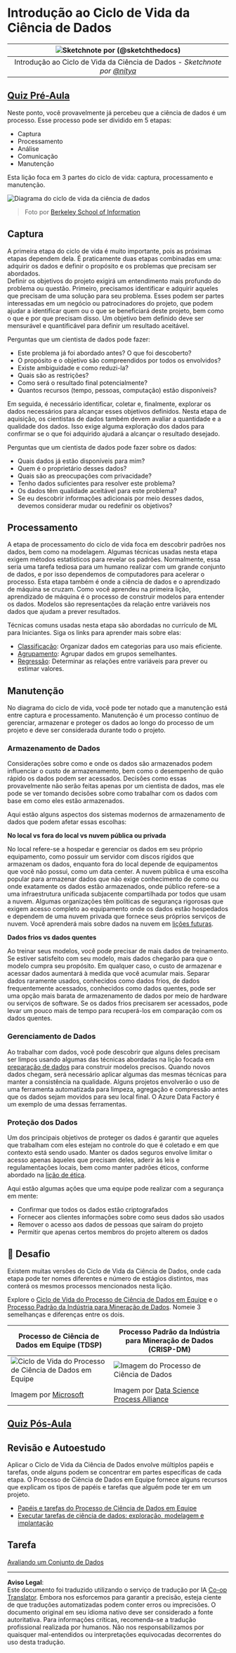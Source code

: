 <!--
CO_OP_TRANSLATOR_METADATA:
{
  "original_hash": "79ca8a5a3135e94d2d43f56ba62d5205",
  "translation_date": "2025-09-04T17:45:52+00:00",
  "source_file": "4-Data-Science-Lifecycle/14-Introduction/README.md",
  "language_code": "br"
}
-->
# Introdução ao Ciclo de Vida da Ciência de Dados

|![ Sketchnote por [(@sketchthedocs)](https://sketchthedocs.dev) ](../../sketchnotes/14-DataScience-Lifecycle.png)|
|:---:|
| Introdução ao Ciclo de Vida da Ciência de Dados - _Sketchnote por [@nitya](https://twitter.com/nitya)_ |

## [Quiz Pré-Aula](https://red-water-0103e7a0f.azurestaticapps.net/quiz/26)

Neste ponto, você provavelmente já percebeu que a ciência de dados é um processo. Esse processo pode ser dividido em 5 etapas:

- Captura
- Processamento
- Análise
- Comunicação
- Manutenção

Esta lição foca em 3 partes do ciclo de vida: captura, processamento e manutenção.

![Diagrama do ciclo de vida da ciência de dados](../../../../translated_images/data-science-lifecycle.a1e362637503c4fb0cd5e859d7552edcdb4aa629a279727008baa121f2d33f32.br.jpg)
> Foto por [Berkeley School of Information](https://ischoolonline.berkeley.edu/data-science/what-is-data-science/)

## Captura

A primeira etapa do ciclo de vida é muito importante, pois as próximas etapas dependem dela. É praticamente duas etapas combinadas em uma: adquirir os dados e definir o propósito e os problemas que precisam ser abordados.  
Definir os objetivos do projeto exigirá um entendimento mais profundo do problema ou questão. Primeiro, precisamos identificar e adquirir aqueles que precisam de uma solução para seu problema. Esses podem ser partes interessadas em um negócio ou patrocinadores do projeto, que podem ajudar a identificar quem ou o que se beneficiará deste projeto, bem como o que e por que precisam disso. Um objetivo bem definido deve ser mensurável e quantificável para definir um resultado aceitável.

Perguntas que um cientista de dados pode fazer:
- Este problema já foi abordado antes? O que foi descoberto?
- O propósito e o objetivo são compreendidos por todos os envolvidos?
- Existe ambiguidade e como reduzi-la?
- Quais são as restrições?
- Como será o resultado final potencialmente?
- Quantos recursos (tempo, pessoas, computação) estão disponíveis?

Em seguida, é necessário identificar, coletar e, finalmente, explorar os dados necessários para alcançar esses objetivos definidos. Nesta etapa de aquisição, os cientistas de dados também devem avaliar a quantidade e a qualidade dos dados. Isso exige alguma exploração dos dados para confirmar se o que foi adquirido ajudará a alcançar o resultado desejado.

Perguntas que um cientista de dados pode fazer sobre os dados:
- Quais dados já estão disponíveis para mim?
- Quem é o proprietário desses dados?
- Quais são as preocupações com privacidade?
- Tenho dados suficientes para resolver este problema?
- Os dados têm qualidade aceitável para este problema?
- Se eu descobrir informações adicionais por meio desses dados, devemos considerar mudar ou redefinir os objetivos?

## Processamento

A etapa de processamento do ciclo de vida foca em descobrir padrões nos dados, bem como na modelagem. Algumas técnicas usadas nesta etapa exigem métodos estatísticos para revelar os padrões. Normalmente, essa seria uma tarefa tediosa para um humano realizar com um grande conjunto de dados, e por isso dependemos de computadores para acelerar o processo. Esta etapa também é onde a ciência de dados e o aprendizado de máquina se cruzam. Como você aprendeu na primeira lição, aprendizado de máquina é o processo de construir modelos para entender os dados. Modelos são representações da relação entre variáveis nos dados que ajudam a prever resultados.

Técnicas comuns usadas nesta etapa são abordadas no currículo de ML para Iniciantes. Siga os links para aprender mais sobre elas:

- [Classificação](https://github.com/microsoft/ML-For-Beginners/tree/main/4-Classification): Organizar dados em categorias para uso mais eficiente.
- [Agrupamento](https://github.com/microsoft/ML-For-Beginners/tree/main/5-Clustering): Agrupar dados em grupos semelhantes.
- [Regressão](https://github.com/microsoft/ML-For-Beginners/tree/main/2-Regression): Determinar as relações entre variáveis para prever ou estimar valores.

## Manutenção

No diagrama do ciclo de vida, você pode ter notado que a manutenção está entre captura e processamento. Manutenção é um processo contínuo de gerenciar, armazenar e proteger os dados ao longo do processo de um projeto e deve ser considerada durante todo o projeto.

### Armazenamento de Dados

Considerações sobre como e onde os dados são armazenados podem influenciar o custo de armazenamento, bem como o desempenho de quão rápido os dados podem ser acessados. Decisões como essas provavelmente não serão feitas apenas por um cientista de dados, mas ele pode se ver tomando decisões sobre como trabalhar com os dados com base em como eles estão armazenados.

Aqui estão alguns aspectos dos sistemas modernos de armazenamento de dados que podem afetar essas escolhas:

**No local vs fora do local vs nuvem pública ou privada**

No local refere-se a hospedar e gerenciar os dados em seu próprio equipamento, como possuir um servidor com discos rígidos que armazenam os dados, enquanto fora do local depende de equipamentos que você não possui, como um data center. A nuvem pública é uma escolha popular para armazenar dados que não exige conhecimento de como ou onde exatamente os dados estão armazenados, onde público refere-se a uma infraestrutura unificada subjacente compartilhada por todos que usam a nuvem. Algumas organizações têm políticas de segurança rigorosas que exigem acesso completo ao equipamento onde os dados estão hospedados e dependem de uma nuvem privada que fornece seus próprios serviços de nuvem. Você aprenderá mais sobre dados na nuvem em [lições futuras](https://github.com/microsoft/Data-Science-For-Beginners/tree/main/5-Data-Science-In-Cloud).

**Dados frios vs dados quentes**

Ao treinar seus modelos, você pode precisar de mais dados de treinamento. Se estiver satisfeito com seu modelo, mais dados chegarão para que o modelo cumpra seu propósito. Em qualquer caso, o custo de armazenar e acessar dados aumentará à medida que você acumular mais. Separar dados raramente usados, conhecidos como dados frios, de dados frequentemente acessados, conhecidos como dados quentes, pode ser uma opção mais barata de armazenamento de dados por meio de hardware ou serviços de software. Se os dados frios precisarem ser acessados, pode levar um pouco mais de tempo para recuperá-los em comparação com os dados quentes.

### Gerenciamento de Dados

Ao trabalhar com dados, você pode descobrir que alguns deles precisam ser limpos usando algumas das técnicas abordadas na lição focada em [preparação de dados](https://github.com/microsoft/Data-Science-For-Beginners/tree/main/2-Working-With-Data/08-data-preparation) para construir modelos precisos. Quando novos dados chegam, será necessário aplicar algumas das mesmas técnicas para manter a consistência na qualidade. Alguns projetos envolverão o uso de uma ferramenta automatizada para limpeza, agregação e compressão antes que os dados sejam movidos para seu local final. O Azure Data Factory é um exemplo de uma dessas ferramentas.

### Proteção dos Dados

Um dos principais objetivos de proteger os dados é garantir que aqueles que trabalham com eles estejam no controle do que é coletado e em que contexto está sendo usado. Manter os dados seguros envolve limitar o acesso apenas àqueles que precisam deles, aderir às leis e regulamentações locais, bem como manter padrões éticos, conforme abordado na [lição de ética](https://github.com/microsoft/Data-Science-For-Beginners/tree/main/1-Introduction/02-ethics).

Aqui estão algumas ações que uma equipe pode realizar com a segurança em mente:
- Confirmar que todos os dados estão criptografados
- Fornecer aos clientes informações sobre como seus dados são usados
- Remover o acesso aos dados de pessoas que saíram do projeto
- Permitir que apenas certos membros do projeto alterem os dados

## 🚀 Desafio

Existem muitas versões do Ciclo de Vida da Ciência de Dados, onde cada etapa pode ter nomes diferentes e número de estágios distintos, mas conterá os mesmos processos mencionados nesta lição.

Explore o [Ciclo de Vida do Processo de Ciência de Dados em Equipe](https://docs.microsoft.com/en-us/azure/architecture/data-science-process/lifecycle) e o [Processo Padrão da Indústria para Mineração de Dados](https://www.datascience-pm.com/crisp-dm-2/). Nomeie 3 semelhanças e diferenças entre os dois.

|Processo de Ciência de Dados em Equipe (TDSP)|Processo Padrão da Indústria para Mineração de Dados (CRISP-DM)|
|--|--|
|![Ciclo de Vida do Processo de Ciência de Dados em Equipe](../../../../translated_images/tdsp-lifecycle2.e19029d598e2e73d5ef8a4b98837d688ec6044fe332c905d4dbb69eb6d5c1d96.br.png) | ![Imagem do Processo de Ciência de Dados](../../../../translated_images/CRISP-DM.8bad2b4c66e62aa75278009e38e3e99902c73b0a6f63fd605a67c687a536698c.br.png) |
| Imagem por [Microsoft](https://docs.microsoft.comazure/architecture/data-science-process/lifecycle) | Imagem por [Data Science Process Alliance](https://www.datascience-pm.com/crisp-dm-2/) |

## [Quiz Pós-Aula](https://ff-quizzes.netlify.app/en/ds/)

## Revisão e Autoestudo

Aplicar o Ciclo de Vida da Ciência de Dados envolve múltiplos papéis e tarefas, onde alguns podem se concentrar em partes específicas de cada etapa. O Processo de Ciência de Dados em Equipe fornece alguns recursos que explicam os tipos de papéis e tarefas que alguém pode ter em um projeto.

* [Papéis e tarefas do Processo de Ciência de Dados em Equipe](https://docs.microsoft.com/en-us/azure/architecture/data-science-process/roles-tasks)
* [Executar tarefas de ciência de dados: exploração, modelagem e implantação](https://docs.microsoft.com/en-us/azure/architecture/data-science-process/execute-data-science-tasks)

## Tarefa

[Avaliando um Conjunto de Dados](assignment.md)

---

**Aviso Legal**:  
Este documento foi traduzido utilizando o serviço de tradução por IA [Co-op Translator](https://github.com/Azure/co-op-translator). Embora nos esforcemos para garantir a precisão, esteja ciente de que traduções automatizadas podem conter erros ou imprecisões. O documento original em seu idioma nativo deve ser considerado a fonte autoritativa. Para informações críticas, recomenda-se a tradução profissional realizada por humanos. Não nos responsabilizamos por quaisquer mal-entendidos ou interpretações equivocadas decorrentes do uso desta tradução.